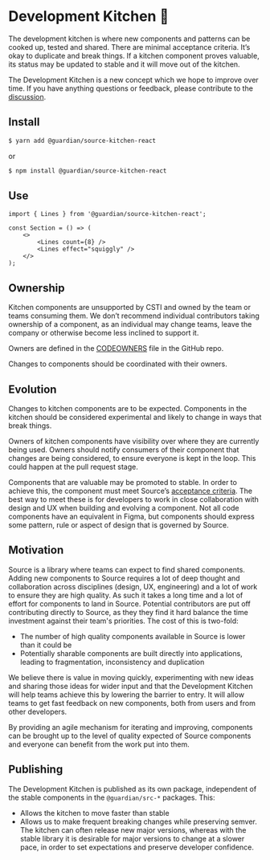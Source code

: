# Development Kitchen :fried_egg:

The development kitchen is where new components and patterns can be cooked up, tested and shared. There are minimal acceptance criteria. It’s okay to duplicate and break things. If a kitchen component proves valuable, its status may be updated to stable and it will move out of the kitchen.

The Development Kitchen is a new concept which we hope to improve over time. If you have anything questions or feedback, please contribute to the [discussion](https://github.com/guardian/source/discussions/833).

## Install

```sh
$ yarn add @guardian/source-kitchen-react
```

or

```sh
$ npm install @guardian/source-kitchen-react
```

## Use

```tsx
import { Lines } from '@guardian/source-kitchen-react';

const Section = () => (
    <>
        <Lines count={8} />
        <Lines effect="squiggly" />
    </>
);
```

## Ownership

Kitchen components are unsupported by CSTI and owned by the team or teams consuming them. We don’t recommend individual contributors taking ownership of a component, as an individual may change teams, leave the company or otherwise become less inclined to support it.

Owners are defined in the [CODEOWNERS](https://github.com/guardian/source/blob/main/.github/CODEOWNERS) file in the GitHub repo.

Changes to components should be coordinated with their owners.

## Evolution

Changes to kitchen components are to be expected. Components in the kitchen should be considered experimental and likely to change in ways that break things.

Owners of kitchen components have visibility over where they are currently being used. Owners should notify consumers of their component that changes are being considered, to ensure everyone is kept in the loop. This could happen at the pull request stage.

Components that are valuable may be promoted to stable. In order to achieve this, the component must meet Source’s [acceptance criteria](https://theguardian.design/2a1e5182b/p/11c92e-acceptance-criteria). The best way to meet these is for developers to work in close collaboration with design and UX when building and evolving a component. Not all code components have an equivalent in Figma, but components should express some pattern, rule or aspect of design that is governed by Source.

## Motivation

Source is a library where teams can expect to find shared components. Adding new components to Source requires a lot of deep thought and collaboration across disciplines (design, UX, engineering) and a lot of work to ensure they are high quality. As such it takes a long time and a lot of effort for components to land in Source. Potential contributors are put off contributing directly to Source, as they they find it hard balance the time investment against their team's priorities. The cost of this is two-fold:

-   The number of high quality components available in Source is lower than it could be
-   Potentially sharable components are built directly into applications, leading to fragmentation, inconsistency and duplication

We believe there is value in moving quickly, experimenting with new ideas and sharing those ideas for wider input and that the Development Kitchen will help teams achieve this by lowering the barrier to entry. It will allow teams to get fast feedback on new components, both from users and from other developers.

By providing an agile mechanism for iterating and improving, components can be brought up to the level of quality expected of Source components and everyone can benefit from the work put into them.

## Publishing

The Development Kitchen is published as its own package, independent of the stable components in the `@guardian/src-*` packages. This:

-   Allows the kitchen to move faster than stable
-   Allows us to make frequent breaking changes while preserving semver. The kitchen can often release new major versions, whereas with the stable library it is desirable for major versions to change at a slower pace, in order to set expectations and preserve developer confidence.
